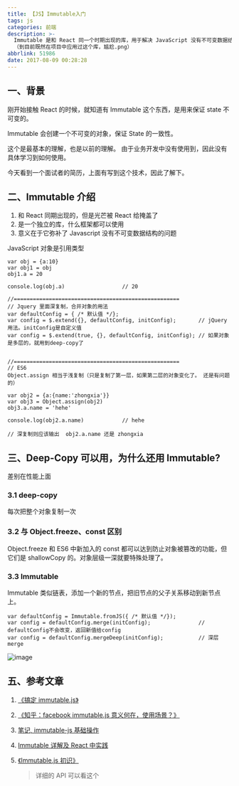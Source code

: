 ```yaml
---
title: 【JS】Immutable入门
tags: js
categories: 前端
description: >-
  Immutable 是和 React 同一个时期出现的库，用于解决 JavaScript 没有不可变数据结构的问题。
  （到目前既然在项目中应用过这个库，尴尬.png）
abbrlink: 51986
date: 2017-08-09 00:28:28
---
```


## 一、背景

刚开始接触 React 的时候，就知道有 Immutable 这个东西，是用来保证 state 不可变的。

Immutable 会创建一个不可变的对象，保证 State 的一致性。

这个是最基本的理解，也是以前的理解。 由于业务开发中没有使用到，因此没有具体学习到如何使用。

今天看到一个面试者的简历，上面有写到这个技术，因此了解下。

## 二、Immutable 介绍

1.  和 React 同期出现的，但是光芒被 React 给掩盖了
2.  是一个独立的库，什么框架都可以使用
3.  意义在于它弥补了 Javascript 没有不可变数据结构的问题

JavaScript 对象是引用类型

```
var obj = {a:10}
var obj1 = obj
obj1.a = 20

console.log(obj.a)                  // 20

//====================================================
// Jquery 里面深复制，合并对象的用法
var defaultConfig = { /* 默认值 */};
var config = $.extend({}, defaultConfig, initConfig);       // jQuery用法。initConfig是自定义值
var config = $.extend(true, {}, defaultConfig, initConfig); // 如果对象是多层的，就用到deep-copy了


//====================================================
// ES6
Object.assign 相当于浅复制（只是复制了第一层，如果第二层的对象变化了。 还是有问题的）

var obj2 = {a:{name:'zhongxia'}}
var obj3 = Object.assign(obj2)
obj3.a.name = 'hehe'

console.log(obj2.a.name)            // hehe

// 深复制则应该输出  obj2.a.name 还是 zhongxia
```

## 三、Deep-Copy 可以用，为什么还用 Immutable?

差别在性能上面

### 3.1 deep-copy

每次把整个对象复制一次

### 3.2 与 Object.freeze、const 区别

Object.freeze 和 ES6 中新加入的 const 都可以达到防止对象被篡改的功能，但它们是 shallowCopy 的。对象层级一深就要特殊处理了。

### 3.3 Immutable

Immutable 类似链表，添加一个新的节点，把旧节点的父子关系移动到新节点上。

```
var defaultConfig = Immutable.fromJS({ /* 默认值 */});
var config = defaultConfig.merge(initConfig);               // defaultConfig不会改变，返回新值给config
var config = defaultConfig.mergeDeep(initConfig);           // 深层merge
```

![image](http://img.alicdn.com/tps/i2/TB1zzi_KXXXXXctXFXXbrb8OVXX-613-575.gif)

## 五、参考文章

1.  [《搞定 immutable.js》](http://boke.io/immutable-js/)
2.  [《知乎：facebook immutable.js 意义何在，使用场景？》](https://www.zhihu.com/question/28016223)
3.  [笔记, immutable-js 基础操作](https://segmentfault.com/a/1190000002909224)
4.  [Immutable 详解及 React 中实践](https://zhuanlan.zhihu.com/p/20295971)

5.  [《Immutable.js 初识》](http://www.w3cplus.com/javascript/immutable-js.html)
    > 详细的 API 可以看这个
